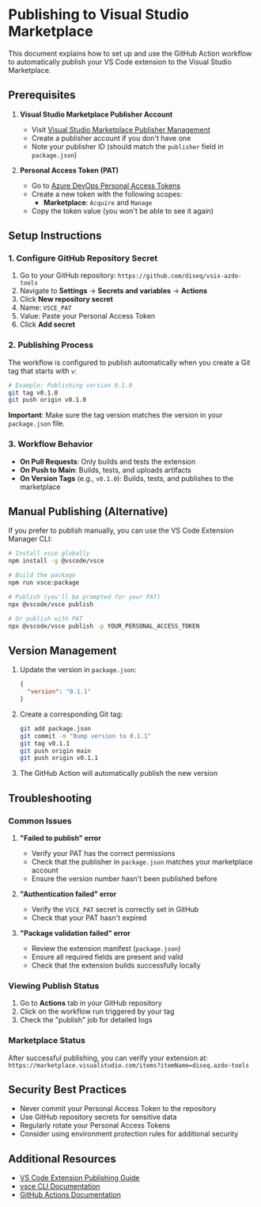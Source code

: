 # Publishing to Visual Studio Marketplace

This document explains how to set up and use the GitHub Action workflow to automatically publish your VS Code extension to the Visual Studio Marketplace.

## Prerequisites

1. **Visual Studio Marketplace Publisher Account**
   - Visit [Visual Studio Marketplace Publisher Management](https://marketplace.visualstudio.com/manage)
   - Create a publisher account if you don't have one
   - Note your publisher ID (should match the `publisher` field in `package.json`)

2. **Personal Access Token (PAT)**
   - Go to [Azure DevOps Personal Access Tokens](https://dev.azure.com/_usersSettings/tokens)
   - Create a new token with the following scopes:
     - **Marketplace**: `Acquire` and `Manage`
   - Copy the token value (you won't be able to see it again)

## Setup Instructions

### 1. Configure GitHub Repository Secret

1. Go to your GitHub repository: `https://github.com/diseq/vsix-azdo-tools`
2. Navigate to **Settings** → **Secrets and variables** → **Actions**
3. Click **New repository secret**
4. Name: `VSCE_PAT`
5. Value: Paste your Personal Access Token
6. Click **Add secret**

### 2. Publishing Process

The workflow is configured to publish automatically when you create a Git tag that starts with `v`:

```bash
# Example: Publishing version 0.1.0
git tag v0.1.0
git push origin v0.1.0
```

**Important**: Make sure the tag version matches the version in your `package.json` file.

### 3. Workflow Behavior

- **On Pull Requests**: Only builds and tests the extension
- **On Push to Main**: Builds, tests, and uploads artifacts
- **On Version Tags** (e.g., `v0.1.0`): Builds, tests, and publishes to the marketplace

## Manual Publishing (Alternative)

If you prefer to publish manually, you can use the VS Code Extension Manager CLI:

```bash
# Install vsce globally
npm install -g @vscode/vsce

# Build the package
npm run vsce:package

# Publish (you'll be prompted for your PAT)
npx @vscode/vsce publish

# Or publish with PAT
npx @vscode/vsce publish -p YOUR_PERSONAL_ACCESS_TOKEN
```

## Version Management

1. Update the version in `package.json`:
   ```json
   {
     "version": "0.1.1"
   }
   ```

2. Create a corresponding Git tag:
   ```bash
   git add package.json
   git commit -m "Bump version to 0.1.1"
   git tag v0.1.1
   git push origin main
   git push origin v0.1.1
   ```

3. The GitHub Action will automatically publish the new version

## Troubleshooting

### Common Issues

1. **"Failed to publish" error**
   - Verify your PAT has the correct permissions
   - Check that the publisher in `package.json` matches your marketplace account
   - Ensure the version number hasn't been published before

2. **"Authentication failed" error**
   - Verify the `VSCE_PAT` secret is correctly set in GitHub
   - Check that your PAT hasn't expired

3. **"Package validation failed" error**
   - Review the extension manifest (`package.json`)
   - Ensure all required fields are present and valid
   - Check that the extension builds successfully locally

### Viewing Publish Status

1. Go to **Actions** tab in your GitHub repository
2. Click on the workflow run triggered by your tag
3. Check the "publish" job for detailed logs

### Marketplace Status

After successful publishing, you can verify your extension at:
`https://marketplace.visualstudio.com/items?itemName=diseq.azdo-tools`

## Security Best Practices

- Never commit your Personal Access Token to the repository
- Use GitHub repository secrets for sensitive data
- Regularly rotate your Personal Access Tokens
- Consider using environment protection rules for additional security

## Additional Resources

- [VS Code Extension Publishing Guide](https://code.visualstudio.com/api/working-with-extensions/publishing-extension)
- [vsce CLI Documentation](https://github.com/Microsoft/vscode-vsce)
- [GitHub Actions Documentation](https://docs.github.com/en/actions)
